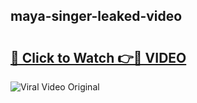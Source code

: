 ## maya-singer-leaked-video 

# <h2><a href="http://freeplayer.one?title=maya-singer-leaked-video&ref=21J">🔗 Click to Watch 👉🔴 VIDEO</a></h2>

<a href="http://freeplayer.one?title=maya-singer-leaked-video&ref=21J" rel="nofollow" data-target="animated-image.originalLink"><img src="https://i.ibb.co.com/xMMVF88/686577567.gif" alt="Viral Video Original" style="max-width: 100%; display: inline-block;" data-target="animated-image.originalImage"></a>

